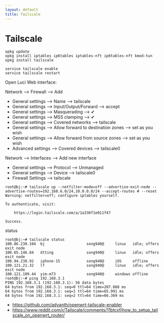 ```yaml
---
layout: default
title: Tailscale
---
```


# Tailscale

```shell
opkg update
opkg install iptables ip6tables iptables-nft ip6tables-nft kmod-tun
opkg install tailscale

```

```shell
service tailscale enable
service tailscale restart
```

Open Luci Web interface:

Network --> Firewall --> Add

+ General settings --> Name --> tailscale
+ General settings --> Input/Output/Forward --> accept
+ General settings --> Masquerading --> ✔
+ General settings --> MSS clamping --> ✔
+ General settings --> Covered networks --> tailscale
+ General settings --> Allow forward to destination zones --> set as you wish
+ General settings --> Allow forward from source zones --> set as you wish
+ Advanced settings --> Covered devices --> tailscale0

Network --> Interfaces --> Add new interface

+ General settings --> Protocol --> Unmanaged
+ General settings --> Device --> tailscale0
+ Firewall Settings --> tailscale

```shell
root@bj:~# tailscale up --netfilter-mode=off --advertise-exit-node --advertise-routes=192.168.6.0/24,10.0.0.0/24 --accept-routes # --reset
Warning: netfilter=off; configure iptables yourself.

To authenticate, visit:

	https://login.tailscale.com/a/1a336f1e011f47

Success.
```

status

```shell
root@bj:~# tailscale status
100.86.230.104  bj                   song940@     linux   idle; offers exit node
100.65.146.84   dtting               song940@     linux   idle; offers exit node
100.94.238.92   iphone-15            song940@     iOS     offline
100.121.21.32   lf                   song940@     linux   idle; offers exit node
100.121.109.44  yim-m73              song940@     windows offline
root@bj:~# ping 192.168.3.1
PING 192.168.3.1 (192.168.3.1): 56 data bytes
64 bytes from 192.168.3.1: seq=0 ttl=64 time=207.868 ms
64 bytes from 192.168.3.1: seq=1 ttl=64 time=65.991 ms
64 bytes from 192.168.3.1: seq=2 ttl=64 time=66.369 ms
```

+ https://github.com/adyanth/openwrt-tailscale-enabler
+ https://www.reddit.com/r/Tailscale/comments/11btcxf/how_to_setup_tailscale_on_openwrt_router/

